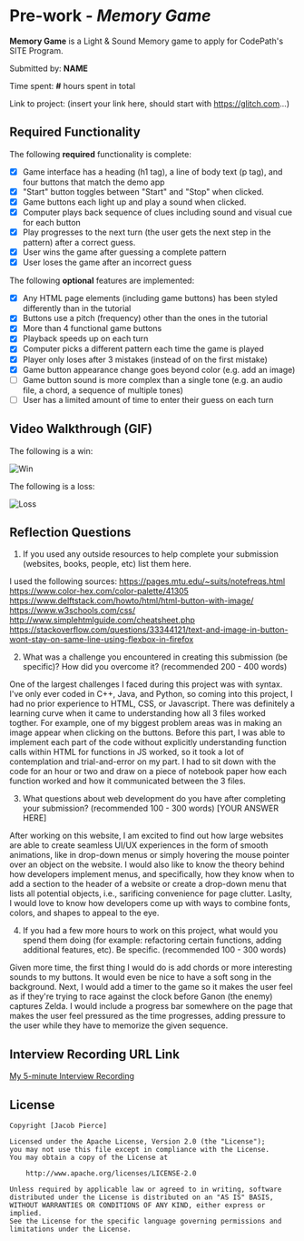 # Pre-work - *Memory Game*

**Memory Game** is a Light & Sound Memory game to apply for CodePath's SITE Program. 

Submitted by: **NAME**

Time spent: **#** hours spent in total

Link to project: (insert your link here, should start with https://glitch.com...)

## Required Functionality

The following **required** functionality is complete:

* [X] Game interface has a heading (h1 tag), a line of body text (p tag), and four buttons that match the demo app
* [X] "Start" button toggles between "Start" and "Stop" when clicked. 
* [X] Game buttons each light up and play a sound when clicked. 
* [X] Computer plays back sequence of clues including sound and visual cue for each button
* [X] Play progresses to the next turn (the user gets the next step in the pattern) after a correct guess. 
* [X] User wins the game after guessing a complete pattern
* [X] User loses the game after an incorrect guess

The following **optional** features are implemented:

* [X] Any HTML page elements (including game buttons) has been styled differently than in the tutorial
* [X] Buttons use a pitch (frequency) other than the ones in the tutorial
* [X] More than 4 functional game buttons
* [X] Playback speeds up on each turn
* [X] Computer picks a different pattern each time the game is played
* [X] Player only loses after 3 mistakes (instead of on the first mistake)
* [X] Game button appearance change goes beyond color (e.g. add an image)
* [ ] Game button sound is more complex than a single tone (e.g. an audio file, a chord, a sequence of multiple tones)
* [ ] User has a limited amount of time to enter their guess on each turn

## Video Walkthrough (GIF)

The following is a win:

![Win](https://recordit.co/XrhN33a8IG)

The following is a loss:

![Loss](https://recordit.co/ET4vPODNIs)

## Reflection Questions
1. If you used any outside resources to help complete your submission (websites, books, people, etc) list them here. 

I used the following sources:
https://pages.mtu.edu/~suits/notefreqs.html
https://www.color-hex.com/color-palette/41305
https://www.delftstack.com/howto/html/html-button-with-image/
https://www.w3schools.com/css/
http://www.simplehtmlguide.com/cheatsheet.php
https://stackoverflow.com/questions/33344121/text-and-image-in-button-wont-stay-on-same-line-using-flexbox-in-firefox

2. What was a challenge you encountered in creating this submission (be specific)? How did you overcome it? (recommended 200 - 400 words) 

One of the largest challenges I faced during this project was with syntax. I've only ever coded in C++, Java, and Python, so coming into this project, I had no prior experience to HTML, CSS, or Javascript. There was definitely a learning curve when it came to understanding how all 3 files worked togther. For example, one of my biggest problem areas was in making an image appear when clicking on the buttons. Before this part, I was able to implement each part of the code without explicitly understanding function calls within HTML for functions in JS worked, so it took a lot of contemplation and trial-and-error on my part. I had to sit down with the code for an hour or two and draw on a piece of notebook paper how each function worked and how it communicated between the 3 files.

3. What questions about web development do you have after completing your submission? (recommended 100 - 300 words) 
[YOUR ANSWER HERE]

After working on this website, I am excited to find out how large websites are able to create seamless UI/UX experiences in the form of smooth animations, like in drop-down menus or simply hovering the mouse pointer over an object on the website. I would also like to know the theory behind how developers implement menus, and specifically, how they know when to add a section to the header of a website or create a drop-down menu that lists all potential objects, i.e., sarificing convenience for page clutter. Laslty, I would love to know how developers come up with ways to combine fonts, colors, and shapes to appeal to the eye.

4. If you had a few more hours to work on this project, what would you spend them doing (for example: refactoring certain functions, adding additional features, etc). Be specific. (recommended 100 - 300 words) 

Given more time, the first thing I would do is add chords or more interesting sounds to my buttons. It would even be nice to have a soft song in the background. Next, I would add a timer to the game so it makes the user feel as if they're trying to race against the clock before Ganon (the enemy) captures Zelda. I would include a progress bar somewhere on the page that makes the user feel pressured as the time progresses, adding pressure to the user while they have to memorize the given sequence.



## Interview Recording URL Link

[My 5-minute Interview Recording](https://drive.google.com/file/d/1JnklloRVh2_vOKVebli_hH4nQS9rhmfl/view?usp=sharing)


## License

    Copyright [Jacob Pierce]

    Licensed under the Apache License, Version 2.0 (the "License");
    you may not use this file except in compliance with the License.
    You may obtain a copy of the License at

        http://www.apache.org/licenses/LICENSE-2.0

    Unless required by applicable law or agreed to in writing, software
    distributed under the License is distributed on an "AS IS" BASIS,
    WITHOUT WARRANTIES OR CONDITIONS OF ANY KIND, either express or implied.
    See the License for the specific language governing permissions and
    limitations under the License.
